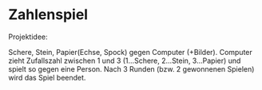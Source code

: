 # Zahlenspiel

Projektidee:

Schere, Stein, Papier(Echse, Spock) gegen Computer (+Bilder).
Computer zieht Zufallszahl zwischen 1 und 3 (1...Schere, 2...Stein, 3...Papier) und spielt so gegen eine Person.
Nach 3 Runden (bzw. 2 gewonnenen Spielen) wird das Spiel beendet.
